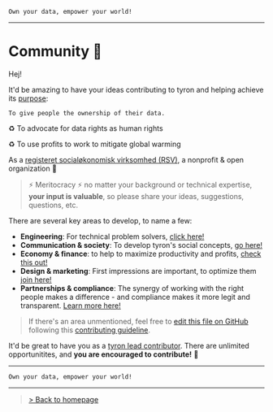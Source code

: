 ```
Own your data, empower your world!
```

---

# Community :high_brightness:
Hej!

It'd be amazing to have your ideas contributing to tyron and helping achieve its [purpose](https://www.tyron.network/#the-purpose-of-tyron): 

```
To give people the ownership of their data.
```

:recycle: To advocate for data rights as human rights

:recycle: To use profits to work to mitigate global warming

As a [registeret socialøkonomisk virksomhed (RSV)](https://github.com/tyronNetwork/tyron/blob/master/partnerships&compliance/files/incorporation.md), a nonprofit & open organization :high_brightness:

> :zap: Meritocracy :zap: no matter your background or technical expertise, **your input is valuable**, so please share your ideas, suggestions, questions, etc. 

There are several key areas to develop, to name a few: 
- **Engineering**: For technical problem solvers, [click here!](https://github.com/tyronNetwork/tyron/blob/master/community/contributors/engineering.md)
- **Communication & society**: To develop tyron's social concepts, [go here!](https://github.com/tyronNetwork/tyron/blob/master/community/contributors/communication&society.md)
- **Economy & finance**: to help to maximize productivity and profits, [check this out!](https://github.com/tyronNetwork/tyron/blob/master/community/contributors/economy&finance.md)
- **Design & marketing**: First impressions are important, to optimize them [join here!](https://github.com/tyronNetwork/tyron/blob/master/community/contributors/design&marketing.md)
- **Partnerships & compliance**: The synergy of working with the right people makes a difference - and compliance makes it more legit and transparent. [Learn more here!](https://github.com/tyronNetwork/tyron/blob/master/community/contributors/partnerships&compliance.md)
> If there's an area unmentioned, feel free to [edit this file on GitHub](https://github.com/tyronNetwork/tyron/blob/master/community/README.md) following this [contributing guideline](https://github.com/tyronNetwork/tyron/blob/master/CONTRIBUTING.md).

It'd be great to have you as a [tyron lead contributor](./leadContributors.md). There are unlimited opportunitites, and **you are encouraged to contribute!** :high_brightness:

---

```
Own your data, empower your world!
```

---

> <a href="/"> > Back to homepage </a>
